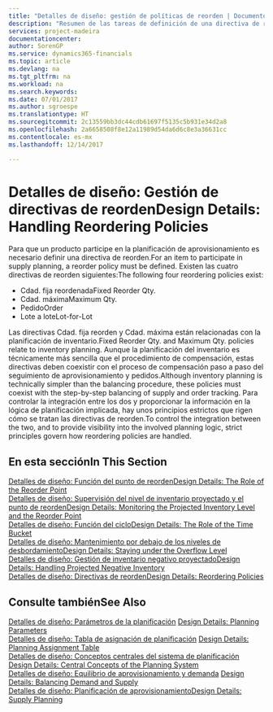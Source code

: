 ```yaml
---
title: "Detalles de diseño: gestión de políticas de reorden | Documentos de Microsoft"
description: "Resumen de las tareas de definición de una directiva de reorden de planificación del suministro."
services: project-madeira
documentationcenter: 
author: SorenGP
ms.service: dynamics365-financials
ms.topic: article
ms.devlang: na
ms.tgt_pltfrm: na
ms.workload: na
ms.search.keywords: 
ms.date: 07/01/2017
ms.author: sgroespe
ms.translationtype: HT
ms.sourcegitcommit: 2c13559bb3dc44cdb61697f5135c5b931e34d2a8
ms.openlocfilehash: 2a6658508f8e12a11989d54da6d6c8e3a36631cc
ms.contentlocale: es-mx
ms.lasthandoff: 12/14/2017

---
```

# <a name="design-details-handling-reordering-policies"></a><span data-ttu-id="3901e-103">Detalles de diseño: Gestión de directivas de reorden</span><span class="sxs-lookup"><span data-stu-id="3901e-103">Design Details: Handling Reordering Policies</span></span>
<span data-ttu-id="3901e-104">Para que un producto participe en la planificación de aprovisionamiento es necesario definir una directiva de reorden.</span><span class="sxs-lookup"><span data-stu-id="3901e-104">For an item to participate in supply planning, a reorder policy must be defined.</span></span> <span data-ttu-id="3901e-105">Existen las cuatro directivas de reorden siguientes:</span><span class="sxs-lookup"><span data-stu-id="3901e-105">The following four reordering policies exist:</span></span>  
  
* <span data-ttu-id="3901e-106">Cdad. fija reordenada</span><span class="sxs-lookup"><span data-stu-id="3901e-106">Fixed Reorder Qty.</span></span>  
* <span data-ttu-id="3901e-107">Cdad. máxima</span><span class="sxs-lookup"><span data-stu-id="3901e-107">Maximum Qty.</span></span>  
* <span data-ttu-id="3901e-108">Pedido</span><span class="sxs-lookup"><span data-stu-id="3901e-108">Order</span></span>  
* <span data-ttu-id="3901e-109">Lote a lote</span><span class="sxs-lookup"><span data-stu-id="3901e-109">Lot-for-Lot</span></span>  
  
<span data-ttu-id="3901e-110">Las directivas Cdad. fija reorden y Cdad. máxima están relacionadas con la planificación de inventario.</span><span class="sxs-lookup"><span data-stu-id="3901e-110">Fixed Reorder Qty. and Maximum Qty. policies relate to inventory planning.</span></span> <span data-ttu-id="3901e-111">Aunque la planificación del inventario es técnicamente más sencilla que el procedimiento de compensación, estas directivas deben coexistir con el proceso de compensación paso a paso del seguimiento de aprovisionamiento y pedidos.</span><span class="sxs-lookup"><span data-stu-id="3901e-111">Although inventory planning is technically simpler than the balancing procedure, these policies must coexist with the step-by-step balancing of supply and order tracking.</span></span> <span data-ttu-id="3901e-112">Para controlar la integración entre los dos y proporcionar la información en la lógica de planificación implicada, hay unos principios estrictos que rigen cómo se tratan las directivas de reorden.</span><span class="sxs-lookup"><span data-stu-id="3901e-112">To control the integration between the two, and to provide visibility into the involved planning logic, strict principles govern how reordering policies are handled.</span></span>  
  
## <a name="in-this-section"></a><span data-ttu-id="3901e-113">En esta sección</span><span class="sxs-lookup"><span data-stu-id="3901e-113">In This Section</span></span>  
[<span data-ttu-id="3901e-114">Detalles de diseño: Función del punto de reorden</span><span class="sxs-lookup"><span data-stu-id="3901e-114">Design Details: The Role of the Reorder Point</span></span>](design-details-the-role-of-the-reorder-point.md)  
[<span data-ttu-id="3901e-115">Detalles de diseño: Supervisión del nivel de inventario proyectado y el punto de reorden</span><span class="sxs-lookup"><span data-stu-id="3901e-115">Design Details: Monitoring the Projected Inventory Level and the Reorder Point</span></span>](design-details-monitoring-the-projected-inventory-level-and-the-reorder-point.md)  
[<span data-ttu-id="3901e-116">Detalles de diseño: Función del ciclo</span><span class="sxs-lookup"><span data-stu-id="3901e-116">Design Details: The Role of the Time Bucket</span></span>](design-details-the-role-of-the-time-bucket.md)  
[<span data-ttu-id="3901e-117">Detalles de diseño: Mantenimiento por debajo de los niveles de desbordamiento</span><span class="sxs-lookup"><span data-stu-id="3901e-117">Design Details: Staying under the Overflow Level</span></span>](design-details-staying-under-the-overflow-level.md)  
[<span data-ttu-id="3901e-118">Detalles de diseño: Gestión de inventario negativo proyectado</span><span class="sxs-lookup"><span data-stu-id="3901e-118">Design Details: Handling Projected Negative Inventory</span></span>](design-details-handling-projected-negative-inventory.md)  
[<span data-ttu-id="3901e-119">Detalles de diseño: Directivas de reorden</span><span class="sxs-lookup"><span data-stu-id="3901e-119">Design Details: Reordering Policies</span></span>](design-details-reordering-policies.md)  
  
## <a name="see-also"></a><span data-ttu-id="3901e-120">Consulte también</span><span class="sxs-lookup"><span data-stu-id="3901e-120">See Also</span></span>  
<span data-ttu-id="3901e-121">[Detalles de diseño: Parámetros de la planificación](design-details-planning-parameters.md) </span><span class="sxs-lookup"><span data-stu-id="3901e-121">[Design Details: Planning Parameters](design-details-planning-parameters.md) </span></span>  
<span data-ttu-id="3901e-122">[Detalles de diseño: Tabla de asignación de planificación](design-details-planning-assignment-table.md) </span><span class="sxs-lookup"><span data-stu-id="3901e-122">[Design Details: Planning Assignment Table](design-details-planning-assignment-table.md) </span></span>  
<span data-ttu-id="3901e-123">[Detalles de diseño: Conceptos centrales del sistema de planificación](design-details-central-concepts-of-the-planning-system.md) </span><span class="sxs-lookup"><span data-stu-id="3901e-123">[Design Details: Central Concepts of the Planning System](design-details-central-concepts-of-the-planning-system.md) </span></span>  
<span data-ttu-id="3901e-124">[Detalles de diseño: Equilibrio de aprovisionamiento y demanda](design-details-balancing-demand-and-supply.md) </span><span class="sxs-lookup"><span data-stu-id="3901e-124">[Design Details: Balancing Demand and Supply](design-details-balancing-demand-and-supply.md) </span></span>  
[<span data-ttu-id="3901e-125">Detalles de diseño: Planificación de aprovisionamiento</span><span class="sxs-lookup"><span data-stu-id="3901e-125">Design Details: Supply Planning</span></span>](design-details-supply-planning.md)
